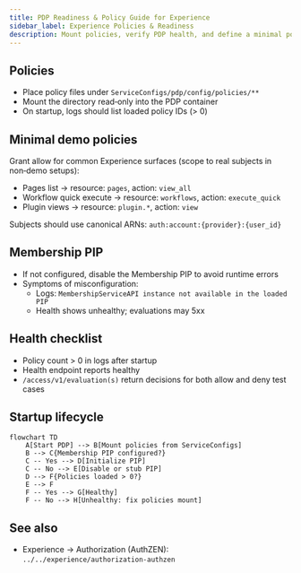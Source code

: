```yaml
---
title: PDP Readiness & Policy Guide for Experience
sidebar_label: Experience Policies & Readiness
description: Mount policies, verify PDP health, and define a minimal policy set for the Experience app and its plugins.
---
```


## Policies

- Place policy files under `ServiceConfigs/pdp/config/policies/**`
- Mount the directory read‑only into the PDP container
- On startup, logs should list loaded policy IDs (> 0)

## Minimal demo policies

Grant allow for common Experience surfaces (scope to real subjects in non‑demo setups):

- Pages list → resource: `pages`, action: `view_all`
- Workflow quick execute → resource: `workflows`, action: `execute_quick`
- Plugin views → resource: `plugin.*`, action: `view`

Subjects should use canonical ARNs: `auth:account:{provider}:{user_id}`

## Membership PIP

- If not configured, disable the Membership PIP to avoid runtime errors
- Symptoms of misconfiguration:
  - Logs: `MembershipServiceAPI instance not available in the loaded PIP`
  - Health shows unhealthy; evaluations may 5xx

## Health checklist

- Policy count > 0 in logs after startup
- Health endpoint reports healthy
- `/access/v1/evaluation(s)` return decisions for both allow and deny test cases

## Startup lifecycle

```mermaid
flowchart TD
    A[Start PDP] --> B[Mount policies from ServiceConfigs]
    B --> C{Membership PIP configured?}
    C -- Yes --> D[Initialize PIP]
    C -- No --> E[Disable or stub PIP]
    D --> F{Policies loaded > 0?}
    E --> F
    F -- Yes --> G[Healthy]
    F -- No --> H[Unhealthy: fix policies mount]
```

## See also

- Experience → Authorization (AuthZEN): `../../experience/authorization-authzen`



